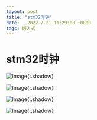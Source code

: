 ```yaml
---
layout: post
title: "stm32时钟"
date:   2022-7-21 11:29:08 +0800
tags: 嵌入式
---
```


# stm32时钟

![Image](https://xusenfeng.github.io/myimages/3-7.jpg){:.shadow}

![Image](https://xusenfeng.github.io/myimages/3-8.jpg){:.shadow}

![Image](https://xusenfeng.github.io/myimages/3-9.jpg){:.shadow}

![Image](https://xusenfeng.github.io/myimages/3-10.jpg){:.shadow}